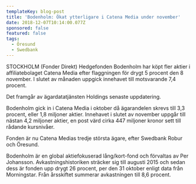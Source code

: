 ```yaml
---
templateKey: blog-post
title: 'Bodenholm: Ökat ytterligare i Catena Media under november'
date: 2018-12-07T10:14:00.077Z
sponsored: false
featured: false
tags:
  - Öresund
  - Swedbank
---
```

STOCKHOLM (Fonder Direkt) Hedgefonden Bodenholm har köpt fler aktier i affiliatebolaget Catena Media efter flaggningen för drygt 5 procent den 8 november. I slutet av månaden uppgick innehavet till motsvarande 7,4 procent.

Det framgår av ägardatatjänsten Holdings senaste uppdatering.

Bodenholm gick in i Catena Media i oktober då ägarandelen skrevs till 3,3 procent, eller 1,8 miljoner aktier. Innehavet i slutet av november uppgår till nästan 4,2 miljoner aktier, en post värd cirka 447 miljoner kronor sett till rådande kursnivåer.

Fonden är nu Catena Medias tredje största ägare, efter Swedbank Robur och Öresund.

Bodenholm är en global aktiefokuserad lång/kort-fond och förvaltas av Per Johansson. Avkastningshistoriken sträcker sig till augusti 2015 och sedan dess är fonden upp drygt 26 procent, per den 31 oktober enligt data från Morningstar. Från årsskiftet summerar avkastningen till 8,6 procent.
